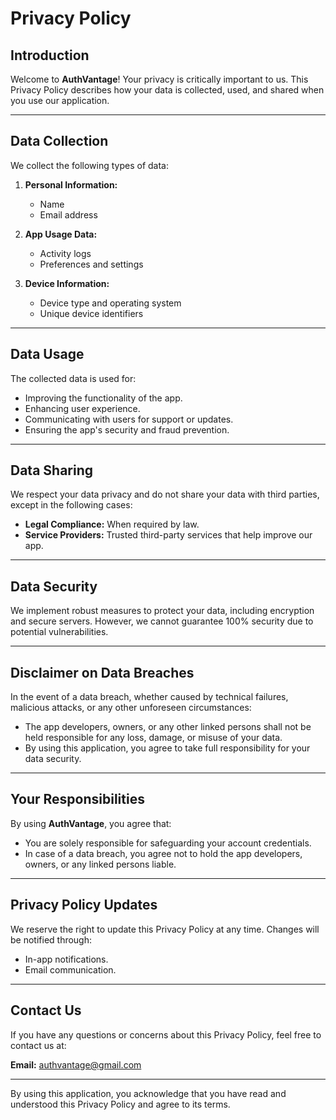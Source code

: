 # Privacy Policy

## Introduction

Welcome to **AuthVantage**! Your privacy is critically important to us. This Privacy Policy describes how your data is collected, used, and shared when you use our application.

---

## Data Collection

We collect the following types of data:

1. **Personal Information:**
   - Name
   - Email address

2. **App Usage Data:**
   - Activity logs
   - Preferences and settings

3. **Device Information:**
   - Device type and operating system
   - Unique device identifiers

---

## Data Usage

The collected data is used for:

- Improving the functionality of the app.
- Enhancing user experience.
- Communicating with users for support or updates.
- Ensuring the app's security and fraud prevention.

---

## Data Sharing

We respect your data privacy and do not share your data with third parties, except in the following cases:

- **Legal Compliance:** When required by law.
- **Service Providers:** Trusted third-party services that help improve our app.

---

## Data Security

We implement robust measures to protect your data, including encryption and secure servers. However, we cannot guarantee 100% security due to potential vulnerabilities.

---

## Disclaimer on Data Breaches

In the event of a data breach, whether caused by technical failures, malicious attacks, or any other unforeseen circumstances:

- The app developers, owners, or any other linked persons shall not be held responsible for any loss, damage, or misuse of your data.
- By using this application, you agree to take full responsibility for your data security.

---

## Your Responsibilities

By using **AuthVantage**, you agree that:

- You are solely responsible for safeguarding your account credentials.
- In case of a data breach, you agree not to hold the app developers, owners, or any linked persons liable.

---

## Privacy Policy Updates

We reserve the right to update this Privacy Policy at any time. Changes will be notified through:

- In-app notifications.
- Email communication.

---

## Contact Us

If you have any questions or concerns about this Privacy Policy, feel free to contact us at:

**Email:** authvantage@gmail.com  

---

By using this application, you acknowledge that you have read and understood this Privacy Policy and agree to its terms.
